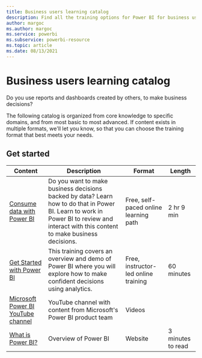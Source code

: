 ```yaml
---
title: Business users learning catalog
description: Find all the training options for Power BI for business users who use reports and dashboards, from most basic to most advanced.
author: margoc
ms.author: margoc
ms.service: powerbi
ms.subservice: powerbi-resource
ms.topic: article
ms.date: 08/13/2021
---
```


# Business users learning catalog

Do you use reports and dashboards created by others, to make business decisions? 

The following catalog is organized from core knowledge to specific domains, and from most basic to most advanced. If content exists in multiple formats, we'll let you know, so that you can choose the training format that best meets your needs.

## Get started<a name="get-started"></a>
| Content  | Description  | Format| Length  |
|--------------------------------------------------------------------------------------------------|-----------------------------------------------------------------------------------------------------------------------------------------------------------------------------------------|---------------------------------------|-------------------|
| [Consume data with Power BI](/training/paths/consume-data-with-power-bi/) | Do you want to make business decisions backed by data? Learn how to do that in Power BI. Learn to work in Power BI to review and interact with this content to make business decisions. | Free, self-paced online learning path | 2 hr 9 min  |
| [Get Started with Power BI](https://www.microsoft.com/en-us/store/workshops-training-and-events/detail/get-started-with-power-bi) | This training covers an overview and demo of Power BI where you will explore how to make confident decisions using analytics. | Free, instructor-led online training  | 60 minutes |
| [Microsoft Power BI YouTube channel](https://www.youtube.com/user/mspowerbi/videos) | YouTube channel with content from Microsoft's Power BI product team  | Videos  |            |
| [What is Power BI?](../fundamentals/power-bi-overview.md) | Overview of Power BI | Website  | 3 minutes to read |
